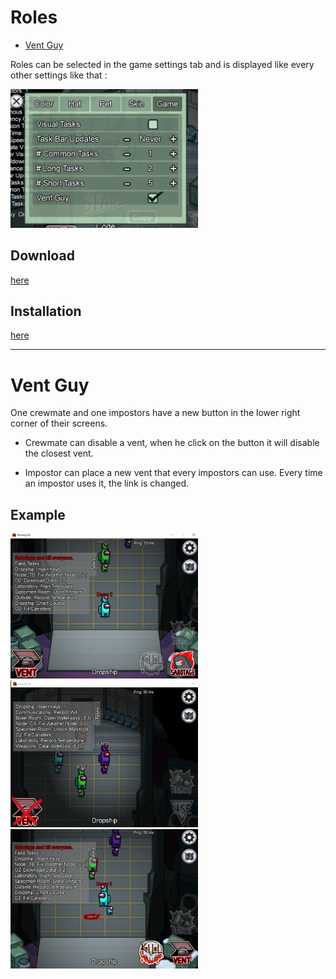 # Roles

* [Vent Guy](https://github.com/jloro/AmongUsMods/blob/main/Roles.md#vent-guy)

Roles can be selected in the game settings tab and is displayed like every other settings like that :

<img src="/Ressources/Roles/SelectInSettings.PNG" width="300">

## Download

[here](https://github.com/jloro/AmongUsMods/releases)

## Installation

[here](https://github.com/jloro/AmongUsMods/blob/main/README.md#installation)

--------------------

# Vent Guy

One crewmate and one impostors have a new button in the lower right corner of their screens.

* Crewmate can disable a vent, when he click on the button it will disable the closest vent.

* Impostor can place a new vent that every impostors can use. Every time an impostor uses it, the link is changed.

## Example

<img src="/Ressources/Roles/Crew.PNG" width="300">    <img src="/Ressources/Roles/Impostor.PNG" width="300">   <img src="/Ressources/Roles/NewVent.PNG" width="300">

